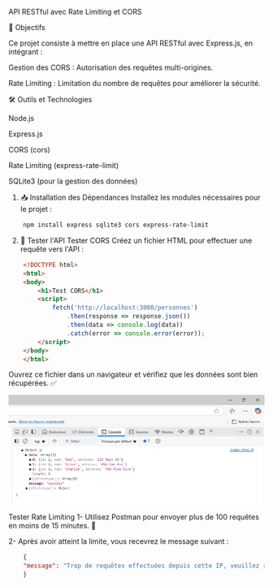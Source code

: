 API RESTful avec Rate Limiting et CORS

📌 Objectifs

Ce projet consiste à mettre en place une API RESTful avec Express.js, en intégrant :

Gestion des CORS : Autorisation des requêtes multi-origines.

Rate Limiting : Limitation du nombre de requêtes pour améliorer la sécurité.

🛠 Outils et Technologies

Node.js

Express.js

CORS (cors)

Rate Limiting (express-rate-limit)

SQLite3 (pour la gestion des données)

1. 📥 Installation des Dépendances
   Installez les modules nécessaires pour le projet :

```bash
    npm install express sqlite3 cors express-rate-limit
```

2. 🧪 Tester l'API
   Tester CORS Créez un fichier HTML pour effectuer une requête vers l'API :

```HTML
    <!DOCTYPE html>
    <html>
    <body>
        <h1>Test CORS</h1>
        <script>
            fetch('http://localhost:3000/personnes')
                .then(response => response.json())
                .then(data => console.log(data))
                .catch(error => console.error(error));
        </script>
    </body>
    </html>
```

Ouvrez ce fichier dans un navigateur et vérifiez que les données sont bien récupérées. ✅

![ HTML ](img/indexhtml.png)

Tester Rate Limiting 1- Utilisez Postman pour envoyer plus de 100 requêtes en moins de 15 minutes. 🚀

2- Après avoir atteint la limite, vous recevrez le message suivant :

```JSON
    {
    "message": "Trop de requêtes effectuées depuis cette IP, veuillez réessayer après 15 minutes."
    }
```

